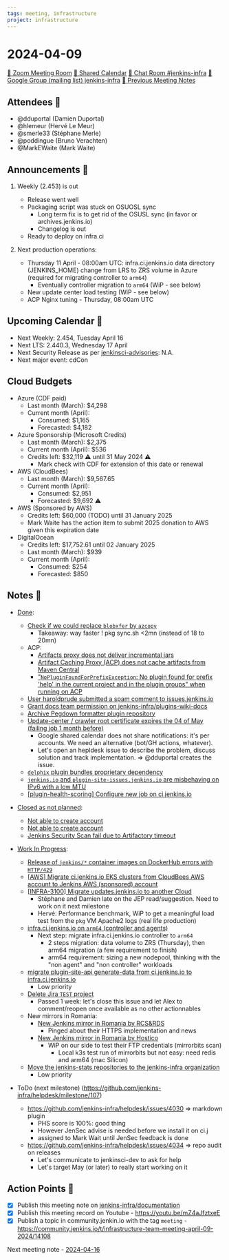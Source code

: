 ```yaml
---
tags: meeting, infrastructure
project: infrastructure
---
```

<!-- markdownlint-disable MD026-->

# 2024-04-09

[:movie_camera: Zoom Meeting Room](https://zoom.us/j/92454301214?pwd=aEVoUi9EanpaakN3L1ZxRlpDQk5Ddz09)
[:calendar: Shared Calendar](https://jenkins.io/event-calendar/)
[:speech_balloon: Chat Room #jenkins-infra](https://matrix.to/#/#jenkins-infra:matrix.org)
[:email: Google Group (mailing list) jenkins-infra](https://groups.google.com/g/jenkins-infra)
[🧠 Previous Meeting Notes](https://github.com/jenkins-infra/documentation/blob/main/meetings/2024-04-02.md)

## Attendees 👥

<!-- Handles are community.jenkins.io handles -->

* @dduportal (Damien Duportal)
* @hlemeur (Hervé Le Meur)
* @smerle33 (Stéphane Merle)
* @poddingue (Bruno Verachten)
* @MarkEWaite (Mark Waite)

<!--
* @kmartens27 (Kevin Martens)
-->

## Announcements :loudspeaker:

1. Weekly (2.453) is out
    * Release went well
    * Packaging script was stuck on OSUOSL sync
        * Long term fix is to get rid of the OSUSL sync (in favor or archives.jenkins.io)
        * Changelog is out
    * Ready to deploy on infra.ci

2. Next production operations:
    * Thursday 11 April - 08:00am UTC: infra.ci.jenkins.io data directory (JENKINS_HOME) change from LRS to ZRS volume in Azure (required for migrating controller to `arm64`)
        * Eventually controller migration to `arm64` (WiP - see below)
    * New update center load testing (WiP - see below)
    * ACP Nginx tuning - Thursday, 08:00am UTC

## Upcoming Calendar 📆

* Next Weekly: 2.454, Tuesday April 16
* Next LTS: 2.440.3, Wednesday 17 April
* Next Security Release as per [jenkinsci-advisories](https://groups.google.com/g/jenkinsci-advisories): N.A.
* Next major event: cdCon

## Cloud Budgets

* Azure (CDF paid)
    * Last month (March): $4,298
    * Current month (April):
        * Consumed: $1,165
        * Forecasted: $4,182
* Azure Sponsorship (Microsoft Credits)
    * Last month (March): $2,375
    * Current month (April): $536
    * Credits left: $32,119 ⚠️ until 31 May 2024 ⚠️
        * Mark check with CDF for extension of this date or renewal
* AWS (CloudBees)
    * Last month (March): $9,567.65
    * Current month (April):
        * Consumed: $2,951
        * Forecasted: $9,692 ⚠️ 
* AWS (Sponsored by AWS)
    * Credits left: $60,000 (TODO) until 31 January 2025
    * Mark Waite has the action item to submit 2025 donation to AWS given this expiration date
* DigitalOcean
    * Credits left: $17,752.61 until 02 January 2025
    * Last month (March): $939
    * Current month (April):
        * Consumed: $254
        * Forecasted: $850

## Notes :book:

* [Done](https://github.com/jenkins-infra/helpdesk/milestone/106?closed=1):
    * [Check if we could replace `blobxfer` by `azcopy`](https://github.com/jenkins-infra/helpdesk/issues/3414)
        * Takeaway: way faster ! pkg sync.sh <2mn (instead of 18 to 20mn)
    * ACP:
        * [Artifacts proxy does not deliver incremental jars](https://github.com/jenkins-infra/helpdesk/issues/3957)
        * [Artifact Caching Proxy (ACP) does not cache artifacts from Maven Central](https://github.com/jenkins-infra/helpdesk/issues/3969)
        * ["`NoPluginFoundForPrefixException`: No plugin found for prefix 'help' in the current project and in the plugin groups" when running on ACP](https://github.com/jenkins-infra/helpdesk/issues/4021)
    * [User haroldprude submitted a spam comment to issues.jenkins.io](https://github.com/jenkins-infra/helpdesk/issues/4033)
    * [Grant docs team permission on jenkins-infra/plugins-wiki-docs](https://github.com/jenkins-infra/helpdesk/issues/4028)
    * [Archive Pegdown formatter plugin repository](https://github.com/jenkins-infra/helpdesk/issues/4027)
    * [Update-center / crawler root certificate expires the 04 of May (failing job 1 month before)](https://github.com/jenkins-infra/helpdesk/issues/4026)
        * Google shared calendar does not share notifications: it's per accounts. We need an alternative (bot/GH actions, whatever).
        * Let's open an hepldesk issue to describe the problem, discuss solution and track implementation. => @dduportal creates the issue.
    * [`delphix` plugin bundles proprietary dependency](https://github.com/jenkins-infra/helpdesk/issues/3989)
    * [`jenkins.io` and `plugin-site-issues.jenkins.io` are misbehaving on IPv6 with a low MTU](https://github.com/jenkins-infra/helpdesk/issues/3978)
    * [[plugin-health-scoring] Configure new job on ci.jenkins.io](https://github.com/jenkins-infra/helpdesk/issues/3961)
    
    
* [Closed as not planned](https://github.com/jenkins-infra/helpdesk/milestone/106?closed=1):
    * [Not able to create account ](https://github.com/jenkins-infra/helpdesk/issues/4032)
    * [Not able to create account ](https://github.com/jenkins-infra/helpdesk/issues/4031)
    * [Jenkins Security Scan fail due to Artifactory timeout](https://github.com/jenkins-infra/helpdesk/issues/4025)

* [Work In Progress](https://github.com/jenkins-infra/helpdesk/milestone/106):
    * [Release of `jenkins/*` container images on DockerHub errors with `HTTP/429`](https://github.com/jenkins-infra/helpdesk/issues/4029)
    * [[AWS] Migrate ci.jenkins.io EKS clusters from CloudBees AWS account to Jenkins AWS (sponsored) account](https://github.com/jenkins-infra/helpdesk/issues/3954)
    * [[INFRA-3100] Migrate updates.jenkins.io to another Cloud](https://github.com/jenkins-infra/helpdesk/issues/2649)
        * Stéphane and Damien late on the JEP read/suggestion. Need to work on it next milestone
        * Hervé: Performance benchmark, WiP to get a meaningful load test from the `pkg` VM Apache2 logs (real life production)
    * [infra.ci.jenkins.io on `arm64` (controller and agents)](https://github.com/jenkins-infra/helpdesk/issues/3823)
        * Next step: migrate infra.ci.jenkins.io controller to `arm64`
            * 2 steps migration: data volume to ZRS (Thursday), then arm64 migration (a few requirement to finish)
            * arm64 requirement: sizing a new nodepool, thinking with the "non agent" and "non controller" workloads
    * [migrate plugin-site-api generate-data from ci.jenkins.io to infra.ci.jenkins.io](https://github.com/jenkins-infra/helpdesk/issues/4009)
        * Low priority
    * [Delete Jira `TEST` project](https://github.com/jenkins-infra/helpdesk/issues/4005)
        * Passed 1 week: let's close this issue and let Alex to comment/reopen once available as no other actionnables
    * New mirrors in Romania:
        * [New Jenkins mirror in Romania by RCS&RDS](https://github.com/jenkins-infra/helpdesk/issues/4003)
            * Pinged about their HTTPS implementation and news
        * [New Jenkins mirror in Romania by Hostico](https://github.com/jenkins-infra/helpdesk/issues/3976)
            * WiP on our side to test their FTP credentials (mirrorbits scan)
                * Local k3s test run of mirrorbits but not easy: need redis and arm64 (mac Silicon)
    * [Move the jenkins-stats repositories to the jenkins-infra organization](https://github.com/jenkins-infra/helpdesk/issues/4017)
        * Low priority

* ToDo (next milestone) (https://github.com/jenkins-infra/helpdesk/milestone/107)
    * https://github.com/jenkins-infra/helpdesk/issues/4030 => markdown plugin
        * PHS score is 100%: good thing
        * However JenSec advise is needed before we install it on ci.j
        * assigned to Mark Wait until JenSec feedback is done
    * https://github.com/jenkins-infra/helpdesk/issues/4034 => repo audit on releases
        * Let's communicate to jenkinsci-dev to ask for help
        * Let's target May (or later) to really start working on it

## Action Points :muscle:

<!-- How To: https://github.com/jenkins-infra/runbooks/tree/main/meetings -->
* [x] Publish this meeting note on [jenkins-infra/documentation](https://github.com/jenkins-infra/documentation) 
* [x] Publish this meeting record on Youtube - https://youtu.be/mZ4aJfztxeE
* [x] Publish a topic in community.jenkin.io with the tag `meeting` - https://community.jenkins.io/t/infrastructure-team-meeting-april-09-2024/14108

Next meeting note - [2024-04-16](https://github.com/jenkins-infra/documentation/blob/main/meetings/2024-04-16.md) 